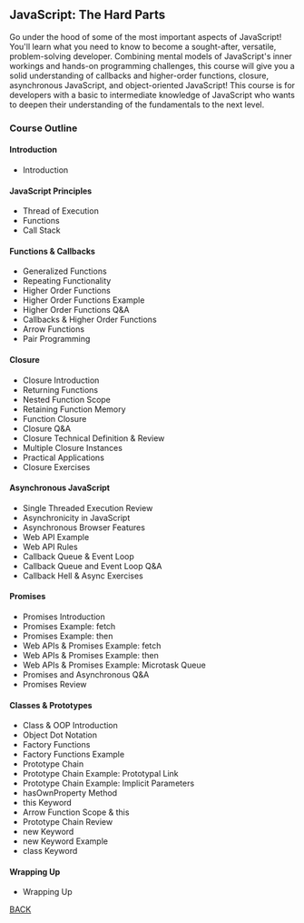 ## JavaScript: The Hard Parts

Go under the hood of some of the most important aspects of JavaScript! You'll learn what you need to know to become a sought-after, versatile, problem-solving developer. Combining mental models of JavaScript's inner workings and hands-on programming challenges, this course will give you a solid understanding of callbacks and higher-order functions, closure, asynchronous JavaScript, and object-oriented JavaScript! This course is for developers with a basic to intermediate knowledge of JavaScript who wants to deepen their understanding of the fundamentals to the next level.

<!-- Course Website (https://static.frontendmasters.com/resources/2019-09-18-javascript-hard-parts-v2/javascript-hard-parts-v2.pdf) -->

### Course Outline
#### Introduction
- Introduction

#### JavaScript Principles
- Thread of Execution
- Functions
- Call Stack

#### Functions & Callbacks
- Generalized Functions
- Repeating Functionality
- Higher Order Functions
- Higher Order Functions Example
- Higher Order Functions Q&A
- Callbacks & Higher Order Functions
- Arrow Functions
- Pair Programming

#### Closure
- Closure Introduction
- Returning Functions
- Nested Function Scope
- Retaining Function Memory
- Function Closure
- Closure Q&A
- Closure Technical Definition & Review
- Multiple Closure Instances
- Practical Applications
- Closure Exercises

#### Asynchronous JavaScript
- Single Threaded Execution Review
- Asynchronicity in JavaScript
- Asynchronous Browser Features
- Web API Example
- Web API Rules
- Callback Queue & Event Loop
- Callback Queue and Event Loop Q&A
- Callback Hell & Async Exercises

#### Promises
- Promises Introduction
- Promises Example: fetch
- Promises Example: then
- Web APIs & Promises Example: fetch
- Web APIs & Promises Example: then
- Web APIs & Promises Example: Microtask Queue
- Promises and Asynchronous Q&A
- Promises Review

#### Classes & Prototypes
- Class & OOP Introduction
- Object Dot Notation
- Factory Functions
- Factory Functions Example
- Prototype Chain
- Prototype Chain Example: Prototypal Link
- Prototype Chain Example: Implicit Parameters
- hasOwnProperty Method
- this Keyword
- Arrow Function Scope & this
- Prototype Chain Review
- new Keyword
- new Keyword Example
- class Keyword

#### Wrapping Up
- Wrapping Up

[BACK](./README.md)